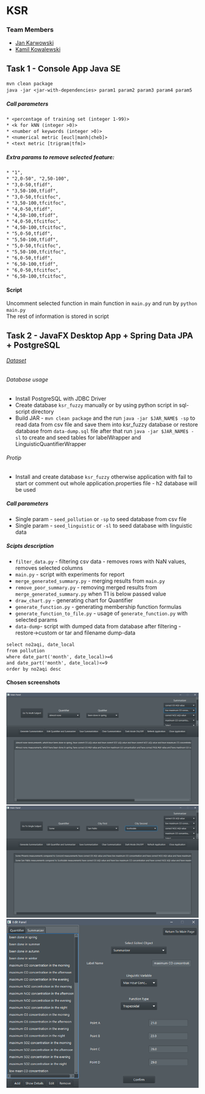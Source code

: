 # KSR

### Team Members
* [Jan Karwowski](https://github.com/karwojan)
* [Kamil Kowalewski](https://github.com/KKowalewski24)

## Task 1 - Console App Java SE
`mvn clean package` \
`java -jar <jar-with-dependencies> param1 param2 param3 param4 param5`

##### Call parameters 
    * <percentage of training set (integer 1-99)> 
    * <k for kNN (integer >0)> 
    * <number of keywords (integer >0)>
    * <numerical metric [eucl|manh|cheb]>
    * <text metric [trigram|tfm]>

##### Extra params to remove selected feature:
    * "1",
    * "2,0-50", "2,50-100",
    * "3,0-50,tfidf", 
    * "3,50-100,tfidf", 
    * "3,0-50,tfcitfoc", 
    * "3,50-100,tfcitfoc",
    * "4,0-50,tfidf", 
    * "4,50-100,tfidf", 
    * "4,0-50,tfcitfoc", 
    * "4,50-100,tfcitfoc",
    * "5,0-50,tfidf", 
    * "5,50-100,tfidf", 
    * "5,0-50,tfcitfoc", 
    * "5,50-100,tfcitfoc",
    * "6,0-50,tfidf", 
    * "6,50-100,tfidf", 
    * "6,0-50,tfcitfoc", 
    * "6,50-100,tfcitfoc",

#### Script
Uncomment selected function in main function in `main.py` and run by `python main.py`\
The rest of information is stored in script

## Task 2 - JavaFX Desktop App + Spring Data JPA + PostgreSQL

###### [Dataset](https://www.kaggle.com/sogun3/uspollution) 

###### Database usage
* Install PostgreSQL with JDBC Driver
* Create database `ksr_fuzzy` manually or by using python script in sql-script directory
* Build JAR - `mvn clean package` and the run `java -jar $JAR_NAME$ -sp` to read data from csv file 
and save them into ksr_fuzzy database or restore database from `data-dump.sql` file 
after that run `java -jar $JAR_NAME$ -sl` to create and seed tables for labelWrapper and LinguisticQuantifierWrapper

###### Protip
* Install and create database `ksr_fuzzy` otherwise application with fail to start 
or comment out whole application.properties file - h2 database will be used

##### Call parameters 
* Single param - `seed_pollution` or `-sp` to seed database from csv file
* Single param - `seed_linguistic` or `-sl` to seed database with linguistic data

##### Scipts description
* `filter_data.py` - filtering csv data - removes rows with NaN values, removes selected columns
* `main.py` - script with experiments for report
* `merge_generated_summary.py` - merging results from `main.py`
* `remove_poor_summary.py` - removing merged results from `merge_generated_summary.py` when T1 is below passed value 
* `draw_chart.py` - generating chart for Quantifier
* `generate_function.py` - generating membership function formulas
* `generate_function_to_file.py` - usage of `generate_function.py` with selected params
* `data-dump`- script with dumped data from database after filtering - restore->custom or tar and filename dump-data

```
select no2aqi, date_local
from pollution 
where date_part('month', date_local)>=6
and date_part('month', date_local)<=9
order by no2aqi desc
```

#### Chosen screenshots
<kbd>![](assets/single_main.png)</kbd>
<kbd>![](assets/multi_main.png)</kbd>
<kbd>![](assets/editor.png)</kbd>
